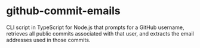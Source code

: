 # github-commit-emails
CLI script in TypeScript for Node.js that prompts for a GitHub username, retrieves all public commits associated with that user, and extracts the email addresses used in those commits.

